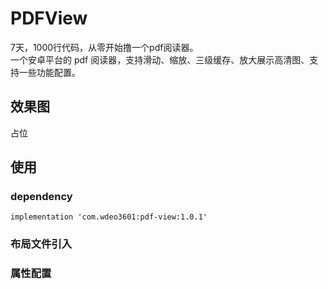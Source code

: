 # PDFView
7天，1000行代码，从零开始撸一个pdf阅读器。  
一个安卓平台的 pdf 阅读器，支持滑动、缩放、三级缓存、放大展示高清图、支持一些功能配置。  

## 效果图  
占位  

## 使用 

### dependency  
```
implementation 'com.wdeo3601:pdf-view:1.0.1'
```

### 布局文件引入  

### 属性配置  

